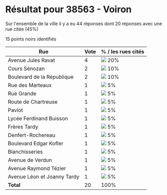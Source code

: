 # Résultat pour 38563 - Voiron

Sur l'ensemble de la ville il y a eu 44 réponses dont 20 réponses avec une rue citée (45%)

15 points noirs identifiés

| Rue | Vote | % / les rues cités|
|-----|------|-------------------|
| Avenue Jules Ravat | 4 | <img src="../../img/bar_20.gif" />&nbsp;20%|
| Cours Sénozan | 2 | <img src="../../img/bar_10.gif" />&nbsp;10%|
| Boulevard de la République | 2 | <img src="../../img/bar_10.gif" />&nbsp;10%|
| Rue des Marteaux | 1 | <img src="../../img/bar_5.gif" />&nbsp;5%|
| Rue Grande | 1 | <img src="../../img/bar_5.gif" />&nbsp;5%|
| Route de Chartreuse | 1 | <img src="../../img/bar_5.gif" />&nbsp;5%|
| Paviot | 1 | <img src="../../img/bar_5.gif" />&nbsp;5%|
| Lycée Ferdinand Buisson | 1 | <img src="../../img/bar_5.gif" />&nbsp;5%|
| Frères Tardy | 1 | <img src="../../img/bar_5.gif" />&nbsp;5%|
| Denfert-Rochereau | 1 | <img src="../../img/bar_5.gif" />&nbsp;5%|
| Boulevard Edgar Kofler | 1 | <img src="../../img/bar_5.gif" />&nbsp;5%|
| Blanchisseries | 1 | <img src="../../img/bar_5.gif" />&nbsp;5%|
| Avenue de Verdun | 1 | <img src="../../img/bar_5.gif" />&nbsp;5%|
| Avenue Raymond Tézier | 1 | <img src="../../img/bar_5.gif" />&nbsp;5%|
| Avenue Léon et Joanny Tardy | 1 | <img src="../../img/bar_5.gif" />&nbsp;5%|
| **Total** | 20 | 100%|
